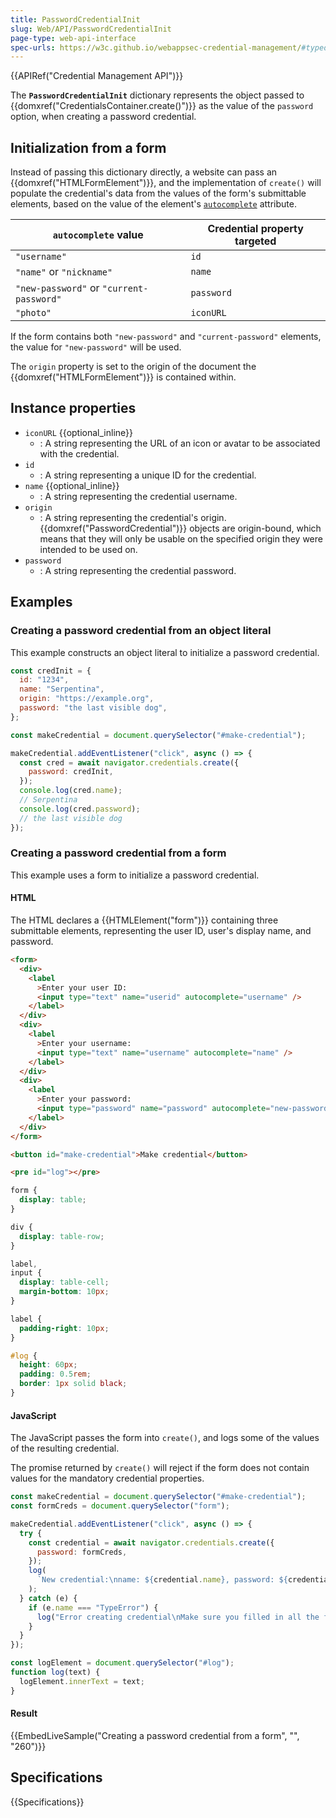 ```yaml
---
title: PasswordCredentialInit
slug: Web/API/PasswordCredentialInit
page-type: web-api-interface
spec-urls: https://w3c.github.io/webappsec-credential-management/#typedefdef-passwordcredentialinit
---
```


{{APIRef("Credential Management API")}}

The **`PasswordCredentialInit`** dictionary represents the object passed to {{domxref("CredentialsContainer.create()")}} as the value of the `password` option, when creating a password credential.

## Initialization from a form

Instead of passing this dictionary directly, a website can pass an {{domxref("HTMLFormElement")}}, and the implementation of `create()` will populate the credential's data from the values of the form's submittable elements, based on the value of the element's [`autocomplete`](/en-US/docs/Web/HTML/Attributes/autocomplete) attribute.

| `autocomplete` value                     | Credential property targeted |
| ---------------------------------------- | ---------------------------- |
| `"username"`                             | `id`                         |
| `"name"` or `"nickname"`                 | `name`                       |
| `"new-password"` or `"current-password"` | `password`                   |
| `"photo"`                                | `iconURL`                    |

If the form contains both `"new-password"` and `"current-password"` elements, the value for `"new-password"` will be used.

The `origin` property is set to the origin of the document the {{domxref("HTMLFormElement")}} is contained within.

## Instance properties

- `iconURL` {{optional_inline}}
  - : A string representing the URL of an icon or avatar to be associated with the credential.
- `id`
  - : A string representing a unique ID for the credential.
- `name` {{optional_inline}}
  - : A string representing the credential username.
- `origin`
  - : A string representing the credential's origin. {{domxref("PasswordCredential")}} objects are origin-bound, which means that they will only be usable on the specified origin they were intended to be used on.
- `password`
  - : A string representing the credential password.

## Examples

### Creating a password credential from an object literal

This example constructs an object literal to initialize a password credential.

```js
const credInit = {
  id: "1234",
  name: "Serpentina",
  origin: "https://example.org",
  password: "the last visible dog",
};

const makeCredential = document.querySelector("#make-credential");

makeCredential.addEventListener("click", async () => {
  const cred = await navigator.credentials.create({
    password: credInit,
  });
  console.log(cred.name);
  // Serpentina
  console.log(cred.password);
  // the last visible dog
});
```

### Creating a password credential from a form

This example uses a form to initialize a password credential.

#### HTML

The HTML declares a {{HTMLElement("form")}} containing three submittable elements, representing the user ID, user's display name, and password.

```html
<form>
  <div>
    <label
      >Enter your user ID:
      <input type="text" name="userid" autocomplete="username" />
    </label>
  </div>
  <div>
    <label
      >Enter your username:
      <input type="text" name="username" autocomplete="name" />
    </label>
  </div>
  <div>
    <label
      >Enter your password:
      <input type="password" name="password" autocomplete="new-password" />
    </label>
  </div>
</form>

<button id="make-credential">Make credential</button>

<pre id="log"></pre>
```

```css hidden
form {
  display: table;
}

div {
  display: table-row;
}

label,
input {
  display: table-cell;
  margin-bottom: 10px;
}

label {
  padding-right: 10px;
}

#log {
  height: 60px;
  padding: 0.5rem;
  border: 1px solid black;
}
```

#### JavaScript

The JavaScript passes the form into `create()`, and logs some of the values of the resulting credential.

The promise returned by `create()` will reject if the form does not contain values for the mandatory credential properties.

```js
const makeCredential = document.querySelector("#make-credential");
const formCreds = document.querySelector("form");

makeCredential.addEventListener("click", async () => {
  try {
    const credential = await navigator.credentials.create({
      password: formCreds,
    });
    log(
      `New credential:\nname: ${credential.name}, password: ${credential.password}`,
    );
  } catch (e) {
    if (e.name === "TypeError") {
      log("Error creating credential\nMake sure you filled in all the fields");
    }
  }
});

const logElement = document.querySelector("#log");
function log(text) {
  logElement.innerText = text;
}
```

#### Result

{{EmbedLiveSample("Creating a password credential from a form", "", "260")}}

## Specifications

{{Specifications}}
